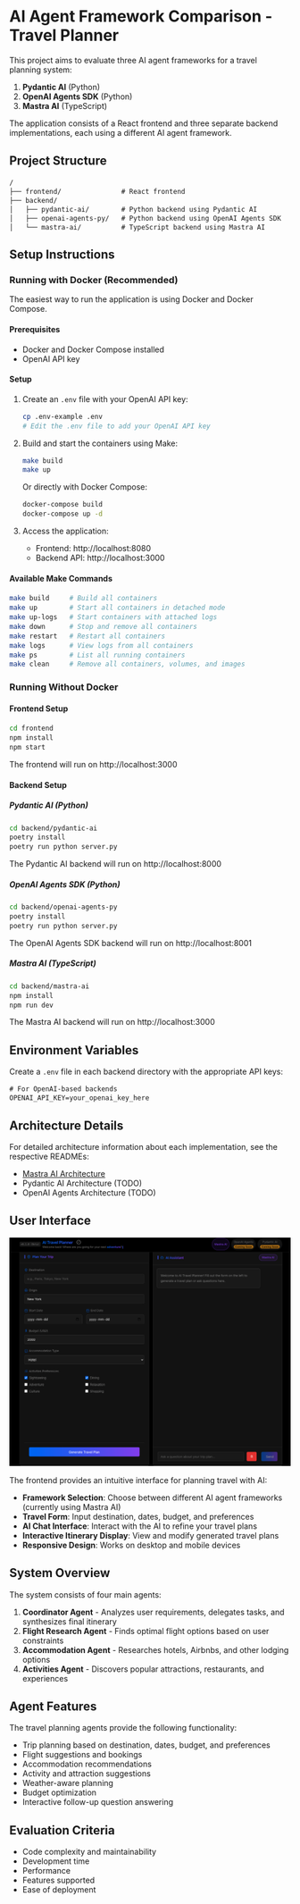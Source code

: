 # AI Agent Framework Comparison - Travel Planner

This project aims to evaluate three AI agent frameworks for a travel planning system:

1. **Pydantic AI** (Python)
2. **OpenAI Agents SDK** (Python)
3. **Mastra AI** (TypeScript)

The application consists of a React frontend and three separate backend implementations, each using a different AI agent framework.

## Project Structure

```
/
├── frontend/               # React frontend
├── backend/
│   ├── pydantic-ai/        # Python backend using Pydantic AI
│   ├── openai-agents-py/   # Python backend using OpenAI Agents SDK
│   └── mastra-ai/          # TypeScript backend using Mastra AI
```

## Setup Instructions

### Running with Docker (Recommended)

The easiest way to run the application is using Docker and Docker Compose.

#### Prerequisites

- Docker and Docker Compose installed
- OpenAI API key

#### Setup

1. Create an `.env` file with your OpenAI API key:

   ```bash
   cp .env-example .env
   # Edit the .env file to add your OpenAI API key
   ```

2. Build and start the containers using Make:

   ```bash
   make build
   make up
   ```

   Or directly with Docker Compose:

   ```bash
   docker-compose build
   docker-compose up -d
   ```

3. Access the application:
   - Frontend: http://localhost:8080
   - Backend API: http://localhost:3000

#### Available Make Commands

```bash
make build     # Build all containers
make up        # Start all containers in detached mode
make up-logs   # Start containers with attached logs
make down      # Stop and remove all containers
make restart   # Restart all containers
make logs      # View logs from all containers
make ps        # List all running containers
make clean     # Remove all containers, volumes, and images
```

### Running Without Docker

#### Frontend Setup

```bash
cd frontend
npm install
npm start
```

The frontend will run on http://localhost:3000

#### Backend Setup

##### Pydantic AI (Python)

```bash
cd backend/pydantic-ai
poetry install
poetry run python server.py
```

The Pydantic AI backend will run on http://localhost:8000

##### OpenAI Agents SDK (Python)

```bash
cd backend/openai-agents-py
poetry install
poetry run python server.py
```

The OpenAI Agents SDK backend will run on http://localhost:8001

##### Mastra AI (TypeScript)

```bash
cd backend/mastra-ai
npm install
npm run dev
```

The Mastra AI backend will run on http://localhost:3000

## Environment Variables

Create a `.env` file in each backend directory with the appropriate API keys:

```
# For OpenAI-based backends
OPENAI_API_KEY=your_openai_key_here
```

## Architecture Details

For detailed architecture information about each implementation, see the respective READMEs:

- [Mastra AI Architecture](backend/mastra-ai/README.md)
- Pydantic AI Architecture (TODO)
- OpenAI Agents Architecture (TODO)

## User Interface

![AI Travel Planner UI](docs/images/ui-screenshot.png)

The frontend provides an intuitive interface for planning travel with AI:

- **Framework Selection**: Choose between different AI agent frameworks (currently using Mastra AI)
- **Travel Form**: Input destination, dates, budget, and preferences
- **AI Chat Interface**: Interact with the AI to refine your travel plans
- **Interactive Itinerary Display**: View and modify generated travel plans
- **Responsive Design**: Works on desktop and mobile devices

## System Overview

The system consists of four main agents:

1. **Coordinator Agent** - Analyzes user requirements, delegates tasks, and synthesizes final itinerary
2. **Flight Research Agent** - Finds optimal flight options based on user constraints
3. **Accommodation Agent** - Researches hotels, Airbnbs, and other lodging options
4. **Activities Agent** - Discovers popular attractions, restaurants, and experiences

## Agent Features

The travel planning agents provide the following functionality:

- Trip planning based on destination, dates, budget, and preferences
- Flight suggestions and bookings
- Accommodation recommendations
- Activity and attraction suggestions
- Weather-aware planning
- Budget optimization
- Interactive follow-up question answering

## Evaluation Criteria

- Code complexity and maintainability
- Development time
- Performance
- Features supported
- Ease of deployment
